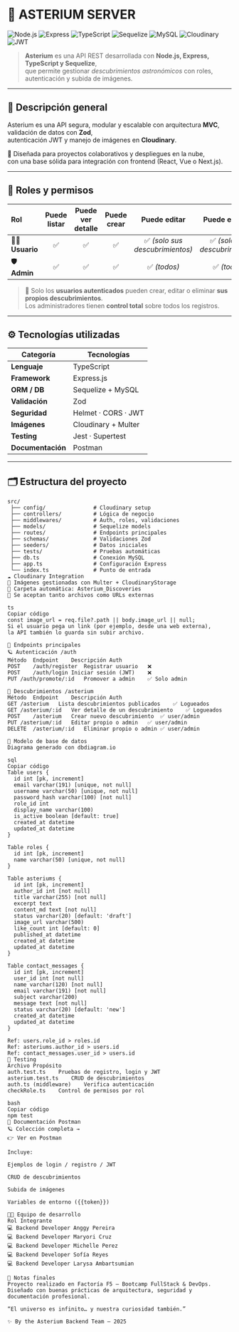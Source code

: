 # 🌌 ASTERIUM SERVER

![Node.js](https://img.shields.io/badge/Node.js-339933?style=for-the-badge&logo=nodedotjs&logoColor=white)
![Express](https://img.shields.io/badge/Express-000000?style=for-the-badge&logo=express&logoColor=white)
![TypeScript](https://img.shields.io/badge/TypeScript-3178C6?style=for-the-badge&logo=typescript&logoColor=white)
![Sequelize](https://img.shields.io/badge/Sequelize-52B0E7?style=for-the-badge&logo=sequelize&logoColor=white)
![MySQL](https://img.shields.io/badge/MySQL-00758F?style=for-the-badge&logo=mysql&logoColor=white)
![Cloudinary](https://img.shields.io/badge/Cloudinary-3448C5?style=for-the-badge&logo=cloudinary&logoColor=white)
![JWT](https://img.shields.io/badge/JWT-000000?style=for-the-badge&logo=jsonwebtokens&logoColor=white)

> **Asterium** es una API REST desarrollada con **Node.js, Express, TypeScript y Sequelize**,  
> que permite gestionar *descubrimientos astronómicos* con roles, autenticación y subida de imágenes.

---

## 🚀 Descripción general

Asterium es una API segura, modular y escalable con arquitectura **MVC**, validación de datos con **Zod**,  
autenticación JWT y manejo de imágenes en **Cloudinary**.

🧩 Diseñada para proyectos colaborativos y despliegues en la nube,  
con una base sólida para integración con frontend (React, Vue o Next.js).

---

## 🧭 Roles y permisos

| **Rol** | Puede listar | Puede ver detalle | Puede crear | Puede editar | Puede eliminar |
|:--------|:--------------:|:------------------:|:-------------:|:---------------:|:----------------:|
| 🧍‍♀️ **Usuario** | ✅ | ✅ | ✅ | ✅ *(solo sus descubrimientos)* | ✅ *(solo sus descubrimientos)* |
| 🛡️ **Admin** | ✅ | ✅ | ✅ | ✅ *(todos)* | ✅ *(todos)* |

> 🔐 Solo los **usuarios autenticados** pueden crear, editar o eliminar **sus propios descubrimientos**.  
> Los administradores tienen **control total** sobre todos los registros.


---

## ⚙️ Tecnologías utilizadas

| Categoría | Tecnologías |
|------------|--------------|
| **Lenguaje** | TypeScript |
| **Framework** | Express.js |
| **ORM / DB** | Sequelize + MySQL |
| **Validación** | Zod |
| **Seguridad** | Helmet · CORS · JWT |
| **Imágenes** | Cloudinary + Multer |
| **Testing** | Jest · Supertest |
| **Documentación** | Postman |

---

## 🗂️ Estructura del proyecto

```plaintext
src/
 ├── config/               # Cloudinary setup
 ├── controllers/          # Lógica de negocio
 ├── middlewares/          # Auth, roles, validaciones
 ├── models/               # Sequelize models
 ├── routes/               # Endpoints principales
 ├── schemas/              # Validaciones Zod
 ├── seeders/              # Datos iniciales
 ├── tests/                # Pruebas automáticas
 ├── db.ts                 # Conexión MySQL
 ├── app.ts                # Configuración Express
 └── index.ts              # Punto de entrada
☁️ Cloudinary Integration
🔸 Imágenes gestionadas con Multer + CloudinaryStorage
🔸 Carpeta automática: Asterium_Discoveries
🔸 Se aceptan tanto archivos como URLs externas

ts
Copiar código
const image_url = req.file?.path || body.image_url || null;
Si el usuario pega un link (por ejemplo, desde una web externa),
la API también lo guarda sin subir archivo.

🔐 Endpoints principales
🪐 Autenticación /auth
Método	Endpoint	Descripción	Auth
POST	/auth/register	Registrar usuario	❌
POST	/auth/login	Iniciar sesión (JWT)	❌
PUT	/auth/promote/:id	Promover a admin	✅ Solo admin

🌠 Descubrimientos /asterium
Método	Endpoint	Descripción	Auth
GET	/asterium	Lista descubrimientos publicados	✅ Logueados
GET	/asterium/:id	Ver detalle de un descubrimiento	✅ Logueados
POST	/asterium	Crear nuevo descubrimiento	✅ user/admin
PUT	/asterium/:id	Editar propio o admin	✅ user/admin
DELETE	/asterium/:id	Eliminar propio o admin	✅ user/admin

🧬 Modelo de base de datos
Diagrama generado con dbdiagram.io

sql
Copiar código
Table users {
  id int [pk, increment]
  email varchar(191) [unique, not null]
  username varchar(50) [unique, not null]
  password_hash varchar(100) [not null]
  role_id int
  display_name varchar(100)
  is_active boolean [default: true]
  created_at datetime
  updated_at datetime
}

Table roles {
  id int [pk, increment]
  name varchar(50) [unique, not null]
}

Table asteriums {
  id int [pk, increment]
  author_id int [not null]
  title varchar(255) [not null]
  excerpt text
  content_md text [not null]
  status varchar(20) [default: 'draft']
  image_url varchar(500)
  like_count int [default: 0]
  published_at datetime
  created_at datetime
  updated_at datetime
}

Table contact_messages {
  id int [pk, increment]
  user_id int [not null]
  name varchar(120) [not null]
  email varchar(191) [not null]
  subject varchar(200)
  message text [not null]
  status varchar(20) [default: 'new']
  created_at datetime
  updated_at datetime
}

Ref: users.role_id > roles.id
Ref: asteriums.author_id > users.id
Ref: contact_messages.user_id > users.id
🧪 Testing
Archivo	Propósito
auth.test.ts	Pruebas de registro, login y JWT
asterium.test.ts	CRUD de descubrimientos
auth.ts (middleware)	Verifica autenticación
checkRole.ts	Control de permisos por rol

bash
Copiar código
npm test
📘 Documentación Postman
🪐 Colección completa →
👉 Ver en Postman

Incluye:

Ejemplos de login / registro / JWT

CRUD de descubrimientos

Subida de imágenes

Variables de entorno ({{token}})

👩‍💻 Equipo de desarrollo
Rol	Integrante
💻 Backend Developer	Anggy Pereira
💻 Backend Developer	Maryori Cruz
💻 Backend Developer	Michelle Perez
💻 Backend Developer	Sofía Reyes
💻 Backend Developer	Larysa Ambartsumian

🧠 Notas finales
Proyecto realizado en Factoría F5 – Bootcamp FullStack & DevOps.
Diseñado con buenas prácticas de arquitectura, seguridad y documentación profesional.

“El universo es infinito… y nuestra curiosidad también.”

✨ By the Asterium Backend Team – 2025